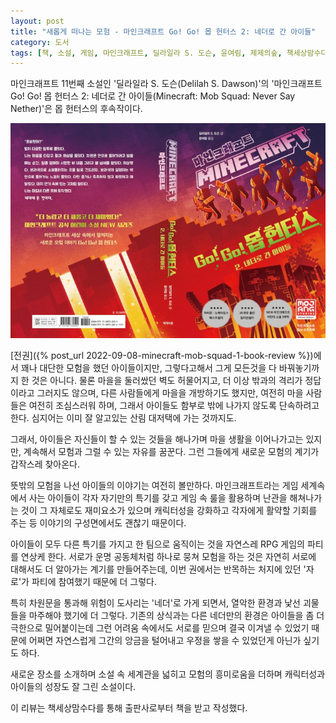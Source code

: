 ```yaml
---
layout: post
title: "새롭게 떠나는 모험 - 마인크래프트 Go! Go! 몹 헌터스 2: 네더로 간 아이들"
category: 도서
tags: [책, 소설, 게임, 마인크래프트, 딜라일라 S. 도슨, 윤여림, 제제의숲, 책세상맘수다, 서평]
---
```


마인크래프트 11번째 소설인
'딜라일라 S. 도슨(Delilah S. Dawson)'의
'마인크래프트 Go! Go! 몹 헌터스 2: 네더로 간 아이들(Minecraft: Mob Squad: Never Say Nether)'은
몹 헌터스의 후속작이다.

![표지](/images/book/minecraft-mob-squad-2-never-say-nether-book-h480.jpg)

[전권]({% post_url 2022-09-08-minecraft-mob-squad-1-book-review %})에서 꽤나 대단한 모험을 했던 아이들이지만,
그렇다고해서 그게 모든것을 다 바꿔놓기까지 한 것은 아니다.
물론 마을을 둘러쌌던 벽도 허물어지고,
더 이상 밖과의 격리가 정답이라고 그러지도 않으며,
다른 사람들에게 마을을 개방하기도 했지만,
여전히 마을 사람들은 여전히 조심스러워 하며,
그래서 아이들도 함부로 밖에 나가지 않도록 단속하려고 한다.
심지어는 이미 잘 알고있는 산림 대저택에 가는 것까지도.

그래서, 아이들은 자신들이 할 수 있는 것들을 해나가며 마을 생활을 이어나가고는 있지만,
계속해서 모험과 그럴 수 있는 자유를 꿈꾼다.
그런 그들에게 새로운 모험의 계기가 갑작스레 찾아온다.

뜻밖의 모험을 나선 아이들의 이야기는 여전히 볼만하다.
마인크래프트라는 게임 세계속에서 사는 아이들이
각자 자기만의 특기를 갖고 게임 속 룰을 활용하며 난관을 해쳐나가는 것이
그 자체로도 재미요소가 있으며
캐릭터성을 강화하고 각자에게 활약할 기회를 주는 등
이야기의 구성면에서도 괜찮기 때문이다.

아이들이 모두 다른 특기를 가지고 한 팀으로 움직이는 것을
자연스레 RPG 게임의 파티를 연상케 한다.
서로가 운명 공동체처럼 하나로 뭉쳐 모험을 하는 것은
자연히 서로에 대해서도 더 알아가는 계기를 만들어주는데,
이번 권에서는 반목하는 처지에 있던 '자로'가 파티에 참여했기 때문에 더 그렇다.

특히 차원문을 통과해 위험이 도사리는 '네더'로 가게 되면서,
열악한 환경과 낯선 괴물들을 마주해야 했기에 더 그렇다.
기존의 상식과는 다른 네더만의 환경은 아이들을 좀 더 극한으로 밀어붙이는데
그런 어려움 속에서도 서로를 믿으며 결국 이겨낼 수 있었기 때문에
어쩌면 자연스럽게 그간의 앙금을 털어내고 우정을 쌓을 수 있었던게 아닌가 싶기도 하다.

새로운 장소를 소개하며 소설 속 세계관을 넓히고
모험의 흥미로움을 더하며
캐릭터성과 아이들의 성장도 잘 그린 소설이다.



<div class="im im-info">
이 리뷰는 책세상맘수다를 통해 출판사로부터 책을 받고 작성했다.
</div>

